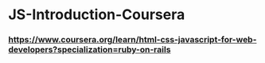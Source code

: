 # JS-Introduction-Coursera
### https://www.coursera.org/learn/html-css-javascript-for-web-developers?specialization=ruby-on-rails
